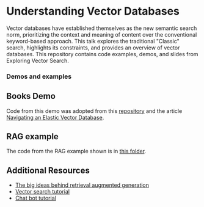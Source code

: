 # Understanding Vector Databases
Vector databases have established themselves as the new semantic search norm, prioritizing the context and meaning of content over the conventional keyword-based approach. This talk explores the traditional "Classic" search, highlights its constraints, and provides an overview of vector databases. This repository contains code examples, demos, and slides from Exploring Vector Search.

### Demos and examples
## Books Demo
Code from this demo was adopted from this [repository](https://github.com/justincastilla/book-search) and the article [Navigating an Elastic Vector Database](https://www.elastic.co/search-labs/blog/elastic-vector-database-practical-example).

## RAG example
The code from the RAG example shown is in [this folder](RAG-example).

## Additional Resources
- [The big ideas behind retrieval augmented generation](https://www.elastic.co/blog/retrieval-augmented-generation-explained)
- [Vector search tutorial](https://www.elastic.co/search-labs/tutorials/search-tutorial/vector-search) 
- [Chat bot tutorial](https://www.elastic.co/search-labs/tutorials/chatbot-tutorial/welcome) 
